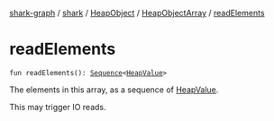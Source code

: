[shark-graph](../../../index.md) / [shark](../../index.md) / [HeapObject](../index.md) / [HeapObjectArray](index.md) / [readElements](./read-elements.md)

# readElements

`fun readElements(): `[`Sequence`](https://kotlinlang.org/api/latest/jvm/stdlib/kotlin.sequences/-sequence/index.html)`<`[`HeapValue`](../../-heap-value/index.md)`>`

The elements in this array, as a sequence of [HeapValue](../../-heap-value/index.md).

This may trigger IO reads.

